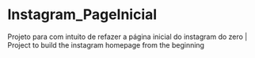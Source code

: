# Instagram_PageInicial
Projeto para com intuito de refazer a página inicial do instagram do zero |  Project to build the instagram homepage from the beginning

